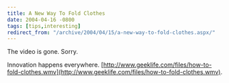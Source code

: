 ```yaml
---
title: A New Way To Fold Clothes
date: 2004-04-16 -0800
tags: [tips,interesting]
redirect_from: "/archive/2004/04/15/a-new-way-to-fold-clothes.aspx/"
---
```


The video is gone. Sorry.

Innovation happens everywhere.
[http://www.geeklife.com/files/how-to-fold-clothes.wmv](http://www.geeklife.com/files/how-to-fold-clothes.wmv).

